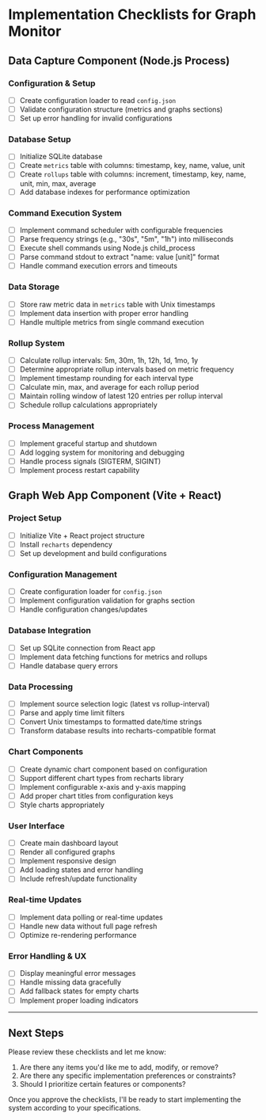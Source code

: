 # Implementation Checklists for Graph Monitor

## Data Capture Component (Node.js Process)

### Configuration & Setup
- [ ] Create configuration loader to read `config.json`
- [ ] Validate configuration structure (metrics and graphs sections)
- [ ] Set up error handling for invalid configurations

### Database Setup
- [ ] Initialize SQLite database
- [ ] Create `metrics` table with columns: timestamp, key, name, value, unit
- [ ] Create `rollups` table with columns: increment, timestamp, key, name, unit, min, max, average
- [ ] Add database indexes for performance optimization

### Command Execution System
- [ ] Implement command scheduler with configurable frequencies
- [ ] Parse frequency strings (e.g., "30s", "5m", "1h") into milliseconds
- [ ] Execute shell commands using Node.js child_process
- [ ] Parse command stdout to extract "name: value [unit]" format
- [ ] Handle command execution errors and timeouts

### Data Storage
- [ ] Store raw metric data in `metrics` table with Unix timestamps
- [ ] Implement data insertion with proper error handling
- [ ] Handle multiple metrics from single command execution

### Rollup System
- [ ] Calculate rollup intervals: 5m, 30m, 1h, 12h, 1d, 1mo, 1y
- [ ] Determine appropriate rollup intervals based on metric frequency
- [ ] Implement timestamp rounding for each interval type
- [ ] Calculate min, max, and average for each rollup period
- [ ] Maintain rolling window of latest 120 entries per rollup interval
- [ ] Schedule rollup calculations appropriately

### Process Management
- [ ] Implement graceful startup and shutdown
- [ ] Add logging system for monitoring and debugging
- [ ] Handle process signals (SIGTERM, SIGINT)
- [ ] Implement process restart capability

## Graph Web App Component (Vite + React)

### Project Setup
- [ ] Initialize Vite + React project structure
- [ ] Install `recharts` dependency
- [ ] Set up development and build configurations

### Configuration Management
- [ ] Create configuration loader for `config.json`
- [ ] Implement configuration validation for graphs section
- [ ] Handle configuration changes/updates

### Database Integration
- [ ] Set up SQLite connection from React app
- [ ] Implement data fetching functions for metrics and rollups
- [ ] Handle database query errors

### Data Processing
- [ ] Implement source selection logic (latest vs rollup-interval)
- [ ] Parse and apply time limit filters
- [ ] Convert Unix timestamps to formatted date/time strings
- [ ] Transform database results into recharts-compatible format

### Chart Components
- [ ] Create dynamic chart component based on configuration
- [ ] Support different chart types from recharts library
- [ ] Implement configurable x-axis and y-axis mapping
- [ ] Add proper chart titles from configuration keys
- [ ] Style charts appropriately

### User Interface
- [ ] Create main dashboard layout
- [ ] Render all configured graphs
- [ ] Implement responsive design
- [ ] Add loading states and error handling
- [ ] Include refresh/update functionality

### Real-time Updates
- [ ] Implement data polling or real-time updates
- [ ] Handle new data without full page refresh
- [ ] Optimize re-rendering performance

### Error Handling & UX
- [ ] Display meaningful error messages
- [ ] Handle missing data gracefully
- [ ] Add fallback states for empty charts
- [ ] Implement proper loading indicators

---

## Next Steps

Please review these checklists and let me know:
1. Are there any items you'd like me to add, modify, or remove?
2. Are there any specific implementation preferences or constraints?
3. Should I prioritize certain features or components?

Once you approve the checklists, I'll be ready to start implementing the system according to your specifications.